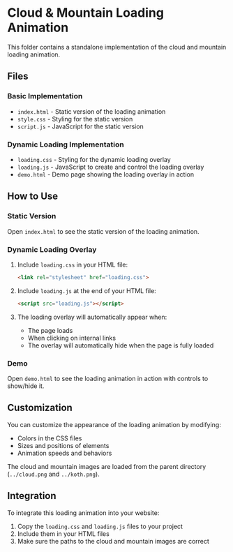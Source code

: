 # Cloud & Mountain Loading Animation

This folder contains a standalone implementation of the cloud and mountain loading animation.

## Files

### Basic Implementation
- `index.html` - Static version of the loading animation
- `style.css` - Styling for the static version
- `script.js` - JavaScript for the static version

### Dynamic Loading Implementation
- `loading.css` - Styling for the dynamic loading overlay
- `loading.js` - JavaScript to create and control the loading overlay
- `demo.html` - Demo page showing the loading overlay in action

## How to Use

### Static Version
Open `index.html` to see the static version of the loading animation.

### Dynamic Loading Overlay
1. Include `loading.css` in your HTML file:
   ```html
   <link rel="stylesheet" href="loading.css">
   ```

2. Include `loading.js` at the end of your HTML file:
   ```html
   <script src="loading.js"></script>
   ```

3. The loading overlay will automatically appear when:
   - The page loads
   - When clicking on internal links
   - The overlay will automatically hide when the page is fully loaded

### Demo
Open `demo.html` to see the loading animation in action with controls to show/hide it.

## Customization

You can customize the appearance of the loading animation by modifying:

- Colors in the CSS files
- Sizes and positions of elements
- Animation speeds and behaviors

The cloud and mountain images are loaded from the parent directory (`../cloud.png` and `../koth.png`).

## Integration

To integrate this loading animation into your website:

1. Copy the `loading.css` and `loading.js` files to your project
2. Include them in your HTML files
3. Make sure the paths to the cloud and mountain images are correct
